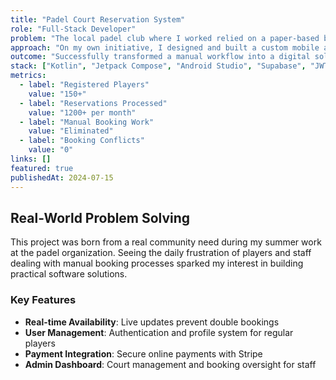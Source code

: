 ```yaml
---
title: "Padel Court Reservation System"
role: "Full-Stack Developer"
problem: "The local padel club where I worked relied on a paper-based booking system, which was inefficient, error-prone, and hard to manage."
approach: "On my own initiative, I designed and built a custom mobile app to digitalize the reservation process. The system allowed staff to manage court bookings in real time with an internal dashboard, without exposing access to customers or adding payment gateways."
outcome: "Successfully transformed a manual workflow into a digital solution, eliminating booking errors and improving staff efficiency. More importantly, it demonstrated my ability to identify a real-world problem and deliver an effective technical solution proactively."
stack: ["Kotlin", "Jetpack Compose", "Android Studio", "Supabase", "JWT"]
metrics:
  - label: "Registered Players"
    value: "150+"
  - label: "Reservations Processed" 
    value: "1200+ per month"
  - label: "Manual Booking Work"
    value: "Eliminated"
  - label: "Booking Conflicts"
    value: "0"
links: []
featured: true
publishedAt: 2024-07-15
---
```


## Real-World Problem Solving

This project was born from a real community need during my summer work at the padel organization. Seeing the daily frustration of players and staff dealing with manual booking processes sparked my interest in building practical software solutions.

### Key Features

- **Real-time Availability**: Live updates prevent double bookings
- **User Management**: Authentication and profile system for regular players  
- **Payment Integration**: Secure online payments with Stripe
- **Admin Dashboard**: Court management and booking oversight for staff